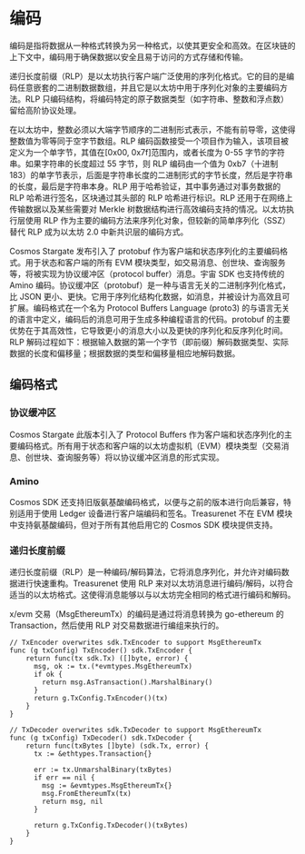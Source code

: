 # 编码

编码是指将数据从一种格式转换为另一种格式，以使其更安全和高效。在区块链的上下文中，编码用于确保数据以安全且易于访问的方式存储和传输。

递归长度前缀（RLP）是以太坊执行客户端广泛使用的序列化格式。它的目的是编码任意嵌套的二进制数据数组，并且它是以太坊中用于序列化对象的主要编码方法。RLP 只编码结构，将编码特定的原子数据类型（如字符串、整数和浮点数）留给高阶协议处理。

在以太坊中，整数必须以大端字节顺序的二进制形式表示，不能有前导零，这使得整数值为零等同于空字节数组。RLP 编码函数接受一个项目作为输入，该项目被定义为一个单字节，其值在[0x00, 0x7f]范围内，或者长度为 0-55 字节的字符串。如果字符串的长度超过 55 字节，则 RLP 编码由一个值为 0xb7（十进制 183）的单字节表示，后面是字符串长度的二进制形式的字节长度，然后是字符串的长度，最后是字符串本身。RLP 用于哈希验证，其中事务通过对事务数据的 RLP 哈希进行签名，区块通过其头部的 RLP 哈希进行标识。RLP 还用于在网络上传输数据以及某些需要对 Merkle 树数据结构进行高效编码支持的情况。以太坊执行层使用 RLP 作为主要的编码方法来序列化对象，但较新的简单序列化（SSZ）替代 RLP 成为以太坊 2.0 中新共识层的编码方式。

Cosmos Stargate 发布引入了 protobuf 作为客户端和状态序列化的主要编码格式。用于状态和客户端的所有 EVM 模块类型，如交易消息、创世块、查询服务等，将被实现为协议缓冲区（protocol buffer）消息。宇宙 SDK 也支持传统的 Amino 编码。协议缓冲区（protobuf）是一种与语言无关的二进制序列化格式，比 JSON 更小、更快。它用于序列化结构化数据，如消息，并被设计为高效且可扩展。编码格式在一个名为 Protocol Buffers Language (proto3) 的与语言无关的语言中定义，编码后的消息可用于生成多种编程语言的代码。protobuf 的主要优势在于其高效性，它导致更小的消息大小以及更快的序列化和反序列化时间。RLP 解码过程如下：根据输入数据的第一个字节（即前缀）解码数据类型、实际数据的长度和偏移量；根据数据的类型和偏移量相应地解码数据。

## 编码格式

### 协议缓冲区

Cosmos Stargate 此版本引入了 Protocol Buffers 作为客户端和状态序列化的主要编码格式。所有用于状态和客户端的以太坊虚拟机（EVM）模块类型（交易消息、创世块、查询服务等）将以协议缓冲区消息的形式实现。

### Amino

Cosmos SDK 还支持旧版氨基酸编码格式，以便与之前的版本进行向后兼容，特别适用于使用 Ledger 设备进行客户端编码和签名。Treasurenet 不在 EVM 模块中支持氨基酸编码，但对于所有其他启用它的 Cosmos SDK 模块提供支持。

### 递归长度前缀

递归长度前缀（RLP）是一种编码/解码算法，它将消息序列化，并允许对编码数据进行快速重构。Treasurenet 使用 RLP 来对以太坊消息进行编码/解码，以符合适当的以太坊格式。这使得消息能够以与以太坊完全相同的格式进行编码和解码。

x/evm 交易（MsgEthereumTx）的编码是通过将消息转换为 go-ethereum 的 Transaction，然后使用 RLP 对交易数据进行编组来执行的。

```
// TxEncoder overwrites sdk.TxEncoder to support MsgEthereumTx
func (g txConfig) TxEncoder() sdk.TxEncoder {
    return func(tx sdk.Tx) ([]byte, error) {
      msg, ok := tx.(*evmtypes.MsgEthereumTx)
      if ok {
        return msg.AsTransaction().MarshalBinary()
      }
      return g.TxConfig.TxEncoder()(tx)
    }
}

// TxDecoder overwrites sdk.TxDecoder to support MsgEthereumTx
func (g txConfig) TxDecoder() sdk.TxDecoder {
    return func(txBytes []byte) (sdk.Tx, error) {
      tx := &ethtypes.Transaction{}

      err := tx.UnmarshalBinary(txBytes)
      if err == nil {
        msg := &evmtypes.MsgEthereumTx{}
        msg.FromEthereumTx(tx)
        return msg, nil
      }

      return g.TxConfig.TxDecoder()(txBytes)
    }
}
```
